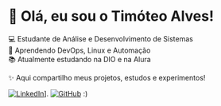 # 👋 Olá, eu sou o Timóteo Alves!

💻 Estudante de Análise e Desenvolvimento de Sistemas  
🚀 Aprendendo DevOps, Linux e Automação  
📚 Atualmente estudando na DIO e na Alura  

✨ Aqui compartilho meus projetos, estudos e experimentos!

[![LinkedIn](https://img.shields.io/badge/LinkedIn-blue)](https://www.linkedin.com/in/timóteoalves/)].
[![GitHub](https://img.shields.io/badge/GitHub-black)](https://github.com/Timotealves)
:)
